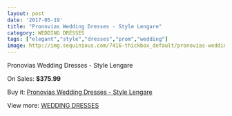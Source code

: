```yaml
---
layout: post
date: '2017-05-19'
title: "Pronovias Wedding Dresses - Style Lengare"
category: WEDDING DRESSES
tags: ["elegant","style","dresses","prom","wedding"]
image: http://img.sequinious.com/7416-thickbox_default/pronovias-wedding-dresses-style-lengare.jpg
---
```

Pronovias Wedding Dresses - Style Lengare

On Sales: **$375.99**
<a href="https://www.sequinious.com/wedding-dresses/2973-pronovias-wedding-dresses-style-lengare.html"><amp-img layout="responsive" width="600" height="600" src="//img.sequinious.com/7416-thickbox_default/pronovias-wedding-dresses-style-lengare.jpg" alt="Pronovias Wedding Dresses - Style Lengare 0" /></a>
<a href="https://www.sequinious.com/wedding-dresses/2973-pronovias-wedding-dresses-style-lengare.html"><amp-img layout="responsive" width="600" height="600" src="//img.sequinious.com/7419-thickbox_default/pronovias-wedding-dresses-style-lengare.jpg" alt="Pronovias Wedding Dresses - Style Lengare 1" /></a>
<a href="https://www.sequinious.com/wedding-dresses/2973-pronovias-wedding-dresses-style-lengare.html"><amp-img layout="responsive" width="600" height="600" src="//img.sequinious.com/7418-thickbox_default/pronovias-wedding-dresses-style-lengare.jpg" alt="Pronovias Wedding Dresses - Style Lengare 2" /></a>
<a href="https://www.sequinious.com/wedding-dresses/2973-pronovias-wedding-dresses-style-lengare.html"><amp-img layout="responsive" width="600" height="600" src="//img.sequinious.com/7417-thickbox_default/pronovias-wedding-dresses-style-lengare.jpg" alt="Pronovias Wedding Dresses - Style Lengare 3" /></a>

Buy it: [Pronovias Wedding Dresses - Style Lengare](https://www.sequinious.com/wedding-dresses/2973-pronovias-wedding-dresses-style-lengare.html "Pronovias Wedding Dresses - Style Lengare")

View more: [WEDDING DRESSES](https://www.sequinious.com/2-wedding-dresses "WEDDING DRESSES")